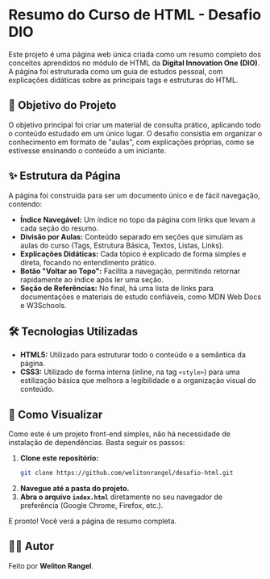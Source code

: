 # Resumo do Curso de HTML - Desafio DIO

Este projeto é uma página web única criada como um resumo completo dos conceitos aprendidos no módulo de HTML da **Digital Innovation One (DIO)**. 
A página foi estruturada como um guia de estudos pessoal, com explicações didáticas sobre as principais tags e estruturas do HTML.

## 🎯 Objetivo do Projeto

O objetivo principal foi criar um material de consulta prático, aplicando todo o conteúdo estudado em um único lugar. 
O desafio consistia em organizar o conhecimento em formato de "aulas", com explicações próprias, como se estivesse ensinando o conteúdo a um iniciante.

## ✨ Estrutura da Página

A página foi construída para ser um documento único e de fácil navegação, contendo:

-   **Índice Navegável:** Um índice no topo da página com links que levam a cada seção do resumo.
-   **Divisão por Aulas:** Conteúdo separado em seções que simulam as aulas do curso (Tags, Estrutura Básica, Textos, Listas, Links).
-   **Explicações Didáticas:** Cada tópico é explicado de forma simples e direta, focando no entendimento prático.
-   **Botão "Voltar ao Topo":** Facilita a navegação, permitindo retornar rapidamente ao índice após ler uma seção.
-   **Seção de Referências:** No final, há uma lista de links para documentações e materiais de estudo confiáveis, como MDN Web Docs e W3Schools.

## 🛠️ Tecnologias Utilizadas

-   **HTML5:** Utilizado para estruturar todo o conteúdo e a semântica da página.
-   **CSS3:** Utilizado de forma interna (inline, na tag `<style>`) para uma estilização básica que melhora a legibilidade e a organização visual do conteúdo.

## 🚀 Como Visualizar

Como este é um projeto front-end simples, não há necessidade de instalação de dependências. Basta seguir os passos:

1.  **Clone este repositório:**
    ```bash
    git clone https://github.com/welitonrangel/desafio-html.git
    ```
2.  **Navegue até a pasta do projeto.**
3.  **Abra o arquivo `index.html`** diretamente no seu navegador de preferência (Google Chrome, Firefox, etc.).

E pronto! Você verá a página de resumo completa.

## 👨‍💻 Autor

Feito por **Weliton Rangel**.
